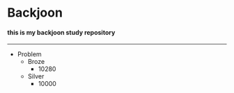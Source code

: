 # Backjoon
#### this is my backjoon study repository

---

+ Problem
    + Broze
        + 10280
    + Silver
        + 10000